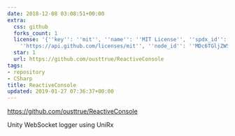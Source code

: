 ```yaml
---
date: 2018-12-08 03:08:51+00:00
extra:
  css: github
  forks_count: 1
  license: '{''key'': ''mit'', ''name'': ''MIT License'', ''spdx_id'': ''MIT'', ''url'':
    ''https://api.github.com/licenses/mit'', ''node_id'': ''MDc6TGljZW5zZTEz''}'
  star: 1
  url: https://github.com/ousttrue/ReactiveConsole
tags:
- repository
- CSharp
title: ReactiveConsole
updated: 2019-01-27 07:36:37+00:00
---
```


<https://github.com/ousttrue/ReactiveConsole>

Unity WebSocket logger using UniRx
